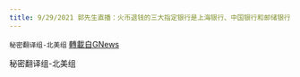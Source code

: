 ```yaml
---
title: 9/29/2021 郭先生直播：火币退钱的三大指定银行是上海银行、中国银行和邮储银行
---
```

`秘密翻译组-北美组` [轉載自GNews](https://gnews.org/zh-hans/1564718/)

秘密翻译组-北美组
